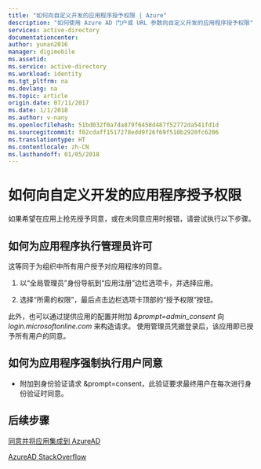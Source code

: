 ```yaml
---
title: "如何向自定义开发的应用程序授予权限 | Azure"
description: "如何使用 Azure AD 门户或 URL 参数向自定义开发的应用程序授予权限"
services: active-directory
documentationcenter: 
author: yunan2016
manager: digimobile
ms.assetid: 
ms.service: active-directory
ms.workload: identity
ms.tgt_pltfrm: na
ms.devlang: na
ms.topic: article
origin.date: 07/11/2017
ms.date: 1/1/2018
ms.author: v-nany
ms.openlocfilehash: 51bd032f0a7da879f6458d487f52772da541fd1d
ms.sourcegitcommit: f02cdaff1517278edd9f26f69f510b2920fc6206
ms.translationtype: HT
ms.contentlocale: zh-CN
ms.lasthandoff: 01/05/2018
---
```

# <a name="how-to-grant-permissions-to-a-custom-developed-application"></a>如何向自定义开发的应用程序授予权限

如果希望在应用上抢先授予同意，或在未同意应用时报错，请尝试执行以下步骤。

## <a name="how-to-perform-admin-consent-for-your-application"></a>如何为应用程序执行管理员许可

这等同于为组织中所有用户授予对应用程序的同意。

1. 以“全局管理员”身份导航到“应用注册”边栏选项卡，并选择应用。

2. 选择“所需的权限”，最后点击边栏选项卡顶部的“授予权限”按钮。

此外，也可以通过提供应用的配置并附加 *&prompt=admin\_consent* 向 *login.microsoftonline.com* 来构造请求。 使用管理员凭据登录后，该应用即已授予所有用户的同意。

## <a name="how-to-force-user-consent-for-your-application"></a>如何为应用程序强制执行用户同意

* 附加到身份验证请求 &prompt=consent，此验证要求最终用户在每次进行身份验证时同意。

## <a name="next-steps"></a>后续步骤

[同意并将应用集成到 AzureAD](./develop/active-directory-integrating-applications.md)

[AzureAD StackOverflow](http://stackoverflow.com/questions/tagged/azure-active-directory)

